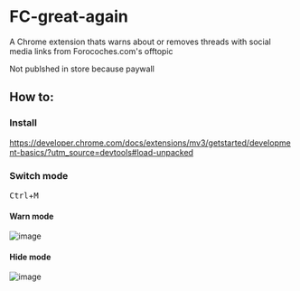 # FC-great-again
A Chrome extension thats warns about or removes threads with social media links from Forocoches.com's offtopic

Not publshed in store because paywall

## How to:

### Install
https://developer.chrome.com/docs/extensions/mv3/getstarted/development-basics/?utm_source=devtools#load-unpacked

### Switch mode
<kbd>Ctrl</kbd>+<kbd>M</kbd>

#### Warn mode
![image](https://user-images.githubusercontent.com/60299373/208531152-1252ebba-c10e-487f-b170-15665f6c80c7.png)

#### Hide mode
![image](https://user-images.githubusercontent.com/60299373/208531276-318a4b94-0afd-4f7e-8162-ded2ae8b9189.png)
